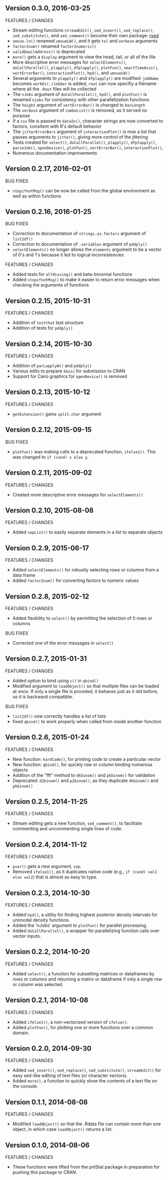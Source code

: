 Version 0.3.0, 2016-03-25
-----------------------------------------------------------------------------------

FEATURES / CHANGES

- Stream editing functions `streamEdit()`, `sed_insert()`, `sed_replace()`, `sed_substitute()`, and `sed_comment()` become their own package: [rsed](https://pnnl.github.io/rsed)
- `umvue.ln()` renamed `umvueLN()`, and it gets `tol` and `verbose` arguments
- `factor2num()` renamed `factor2numeric()`
- `validEmailAddress()` is deprecated
- `more()` gets a `display` argument to view the head, tail, or all of the file
- More descriptive error messages for `selectElements()`, `doCallParallel()`, `plapply()`, `dfplapply()`, `plotFun()`, `smartTimeAxis()`, `vertErrorBar()`, `interactionPlot()`, `hpd()`, and `umvueLN()`
- Several arguments to `plapply()` and `dfplapply()` are modified:  `jobName` becomes `workDir`, `clobber` is added, `rout` can now specifiy a filename where all the `.Rout` files will be collected
- The `nJobs` argument of `doCallParallel()`, `hpd()`, and `plotFun()` is renamed `njobs` for consistency with other 
parallelization functions
- The `height` argument of `vertErrorBar()` is changed to `barLength`
- The `verbose` argument of `comboList()` is removed, as it served no purpose
- If a `csv` file is passed to `dataIn()`, character strings are now converted to factors, consitent with R's default behavior
- The `jitterErrorBars` argument of `interactionPlot()` is now a list that passes arguments to `jitter()`, giving more control of the jittering
- Tests created for `select()`, `doCallParallel()`, `plapply()`, `dfplapply()`, `parseJob()`, `openDevice()`, `plotFun()`, `vertErrorBar()`, `interactionPlot()`,
- Numerous documentation improvements


Version 0.2.17, 2016-02-01
-----------------------------------------------------------------------------------

BUG FIXES

- `stopifnotMsg()` can be now be called from the global environment as well as within functions

Version 0.2.16, 2016-01-25
-----------------------------------------------------------------------------------

BUG FIXES

- Correction to documentation of `strings.as.factors` argument of `list2df()`
- Correction to documentation of `.variables` argument of `pddply()`
- `selectElements()` no longer allows the `elements` argument to be a vector of 0's and 1's because it led to logical inconsistencies

FEATURES / CHANGES

- Added tests for `allMissing()` and beta-binomial functions
- Added `stopifnotMsg()` to make it easier to return error messages when checking the arguments of functions

Version 0.2.15, 2015-10-31
-----------------------------------------------------------------------------------

FEATURES / CHANGES

- Addition of `testthat` test structure
- Addition of tests for `pddply()`

Version 0.2.14, 2015-10-30
-----------------------------------------------------------------------------------

FEATURES / CHANGES

- Addition of `parLapplyW()` and `pddply()`
- Various edits to prepare `Smisc` for submission to CRAN
- Support for Cairo graphics for `openDevice()` is removed


Version 0.2.13, 2015-10-12
-----------------------------------------------------------------------------------

FEATURES / CHANGES

- `getExtension()` gains `split.char` argument


Version 0.2.12, 2015-09-15
-----------------------------------------------------------------------------------

BUG FIXES

- `plotFun()` was making calls to a deprecated function, `ifelse1()`.  This was
   changed to `if (cond) x else y`.

Version 0.2.11, 2015-09-02
-----------------------------------------------------------------------------------

FEATURES / CHANGES

- Created more descriptive error messages for `selectElements()`

Version 0.2.10, 2015-08-08
-----------------------------------------------------------------------------------

FEATURES / CHANGES

- Added `sepList()` to easily separate elements in a list to separate objects

Version 0.2.9, 2015-06-17
-----------------------------------------------------------------------------------

FEATURES / CHANGES

- Added `selectElements()` for robustly selecting rows or columns from a data frame
- Added `factor2num()` for converting factors to numeric values


Version 0.2.8, 2015-02-12
-----------------------------------------------------------------------------------

FEATURES / CHANGES

- Added flexbility to `select()` by permitting the selection of 0 rows or columns

BUG FIXES

- Corrected one of the error messages in `select()`

Version 0.2.7, 2015-01-31
-----------------------------------------------------------------------------------

FEATURES / CHANGES

- Added option to bind using `c()` in `qbind()`
- Modified argument to `loadObject()` so that multiple files can be loaded at
  once. If only a single file is provided, it behaves just as it did before, so
  it is backward compatible.

BUG FIXES

- `list2df()` now correctly handles a list of lists
- fixed `qbind()` to work properly when called from inside another function

Version 0.2.6, 2015-01-24
-----------------------------------------------------------------------------------

FEATURES / CHANGES

- New function: `hardCode()`, for printing code to create a particular vector
- New function: `qbind()`, for quickly row or column binding numerous objects
- Addition of the "fft" method to `dkbinom()` and `pkbinom()` for validation
- Deprecated:  `d2binom()` and `p2binom()`, as they duplicate `dkbinom()` and `pkbinom()`

Version 0.2.5, 2014-11-25
-----------------------------------------------------------------------------------

FEATURES / CHANGES

- Stream editing gets a new function, `sed_comment()`, to facilitate commenting and
  uncommenting single lines of code.

Version 0.2.4, 2014-11-12
-----------------------------------------------------------------------------------

FEATURES / CHANGES

- `pvar()` gets a new argument, `sep`.
- Removed `ifelse1()`, as it duplicates native code (e.g., `if (cond) val1 else val2`)
  that is almost as easy to type.

Version 0.2.3, 2014-10-30
-----------------------------------------------------------------------------------

FEATURES / CHANGES

- Added `hpd()`, a utility for finding highest posterior density intervals for
  unimodal density functions.
- Added the 'nJobs' argument to `plotFun()` for parallel processing.  
- Added `doCallParallel()`, a wrapper for parallelizing function calls over vector inputs.

Version 0.2.2, 2014-10-20
-----------------------------------------------------------------------------------

FEATURES / CHANGES

- Added `select()`, a function for subsetting matrices or dataframes by rows or
  columns and returning a matrix or dataframe if only a single row or column was
  selected.

Version 0.2.1, 2014-10-08
-----------------------------------------------------------------------------------

FEATURES / CHANGES

- Added `ifelse1()`, a non-vectorized version of `ifelse()`. 
- Added `plotFun()`, for plotting one or more functions over a common domain.

Version 0.2.0, 2014-09-30
-----------------------------------------------------------------------------------

FEATURES / CHANGES

- Added `sed_insert()`, `sed_replace()`, `sed_substitute()`, `streamEdit()` for easy
  sed-like editing of text files (or character vectors).
- Added `more()`, a function to quickly show the contents of a text file on the
  console.

Version 0.1.1, 2014-08-08
-----------------------------------------------------------------------------------

FEATURES / CHANGES

- Modified `loadObject()` so that the .Rdata file can contain more than one object,
  in which case `loadObject()` returns a list.

Version 0.1.0, 2014-08-06
-----------------------------------------------------------------------------------

FEATURES / CHANGES

- These functions were lifted from the pnlStat package in preparation for pushing
  this package to CRAN.

